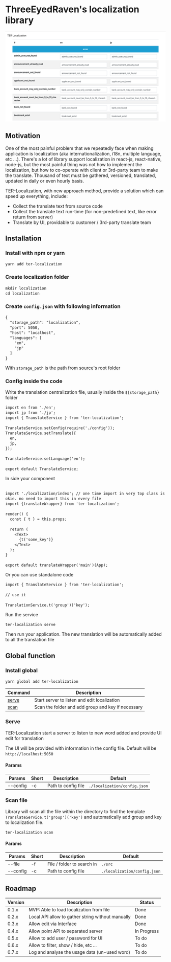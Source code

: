 # ThreeEyedRaven's localization library

![UI Editor](/docs/images/01.UIEditor.png?raw=true "UI Editor")

## Motivation

One of the most painful problem that we repeatedly face when making application is localization (aka 
internationalization, i18n, multiple language, etc ...). There's a lot of library support localization in react-js, 
react-native, node-js, but the most painful thing was not how to implement the localization, but how to co-operate with 
client or 3rd-party team to make the translate. Thousand of text must be gathered, versioned, translated, updated in 
daily or even hourly basis.

TER-Localization, with new approach method, provide a solution which can speed up everything, include: 

* Collect the translate text from source code
* Collect the translate text run-time (for non-predefined text, like error return from server)
* Translate by UI, providable to customer / 3rd-party translate team  

## Installation
### Install with npm or yarn

```
yarn add ter-localization
```

### Create localization folder

```
mkdir localization
cd localization
```

### Create `config.json` with following information

```
{
  "storage_path": "localization",
  "port": 5050,
  "host": "localhost",
  "languages": [
    "en",
    "jp"
  ]
}
```

With `storage_path` is the path from source's root folder

### Config inside the code

Write the translation centralization file, usually inside the `${storage_path}` folder

```
import en from './en';
import jp from './jp';
import { TranslateService } from 'ter-localization';

TranslateService.setConfig(require('./config'));
TranslateService.setTranslate({
  en,
  jp,
});

TranslateService.setLanguage('en');

export default TranslateService;
```

In side your component

```

import './localization/index'; // one time import in very top class is okie. no need to import this in every file
import {translateWrapper} from 'ter-localization';

render() {
  const { t } = this.props;

  return (
    <Text>
      {t('some_key')}
    </Text>
  );
}

export default translateWrapper('main')(App);
```

Or you can use standalone code

```
import { TranslateService } from 'ter-localization';

// use it

TranslationService.t('group')('key');
```

Run the service

```
ter-localization serve
```

Then run your application. The new translation will be automatically added to all the translation file

## Global function
### Install global

```
yarn global add ter-localization
```


| Command               | Description                                        |
|-----------------------|----------------------------------------------------|
| [serve](#serve)       | Start server to listen and edit localization       |
| [scan](#scan-file)    | Scan the folder and add group and key if necessary |

### Serve

TER-Localization start a server to listen to new word added and provide UI edit for translation

The UI will be provided with information in the config file. Default will be `http://localhost:5050`

#### Params

| Params   | Short | Description         | Default                      |
|----------|-------|---------------------|------------------------------|
| --config | -c    | Path to config file | `./localization/config.json` |

### Scan file

Library will scan all the file within the directory to find the template `TranslateService.t('group')('key')` and automatically add group and key to localization file.

```
ter-localization scan
```

#### Params

| Params   | Short | Description                | Default                      |
|----------|-------|----------------------------|------------------------------|
| --file   | -f    | File / folder to search in | `./src`                      |
| --config | -c    | Path to config file        | `./localization/config.json` |


## Roadmap

| Version | Description                                       | Status      |
|---------|---------------------------------------------------|-------------|
| 0.1.x   | MVP: Able to load localization from file          | Done        |
| 0.2.x   | Local API allow to gather string without manually | Done        |
| 0.3.x   | Allow edit via Interface                          | Done        |
| 0.4.x   | Allow point API to separated server               | In Progress |
| 0.5.x   | Allow to add user / password for UI               | To do       |
| 0.6.x   | Allow to filter, show / hide, etc ...             | To do       |
| 0.7.x   | Log and analyse the usage data (un-used word)     | To do       |